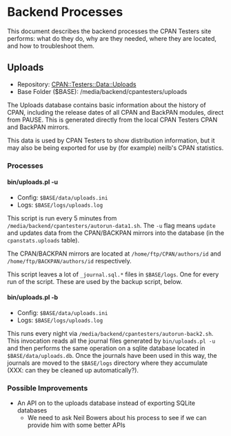 
# Backend Processes

This document describes the backend processes the CPAN Testers site
performs: what do they do, why are they needed, where they are located,
and how to troubleshoot them.

## Uploads

* Repository: [CPAN::Testers::Data::Uploads](https://github.com/barbie/cpan-testers-data-uploads)
* Base Folder ($BASE): /media/backend/cpantesters/uploads

The Uploads database contains basic information about the history of
CPAN, including the release dates of all CPAN and BackPAN modules,
direct from PAUSE. This is generated directly from the local CPAN
Testers CPAN and BackPAN mirrors.

This data is used by CPAN Testers to show distribution information, but
it may also be being exported for use by (for example) neilb's CPAN
statistics.

### Processes

#### bin/uploads.pl -u

* Config: `$BASE/data/uploads.ini`
* Logs: `$BASE/logs/uploads.log`

This script is run every 5 minutes from
`/media/backend/cpantesters/autorun-data1.sh`. The `-u` flag means
`update` and updates data from the CPAN/BACKPAN mirrors into the
database (in the `cpanstats.uploads` table).

The CPAN/BACKPAN mirrors are located at `/home/ftp/CPAN/authors/id`
and `/home/ftp/BACKPAN/authors/id` respectively.

This script leaves a lot of `_journal.sql.*` files in `$BASE/logs`.  One
for every run of the script. These are used by the backup script, below.

#### bin/uploads.pl -b

* Config: `$BASE/data/uploads.ini`
* Logs: `$BASE/logs/uploads.log`

This runs every night via `/media/backend/cpantesters/autorun-back2.sh`.
This invocation reads all the journal files generated by `bin/uploads.pl
-u` and then performs the same operation on a sqlite database located in
`$BASE/data/uploads.db`. Once the journals have been used in this way,
the journals are moved to the `$BASE/logs` directory where they
accumulate (XXX: can they be cleaned up automatically?).

### Possible Improvements

* An API on to the uploads database instead of exporting SQLite
  databases
    * We need to ask Neil Bowers about his process to see if we can
      provide him with some better APIs

